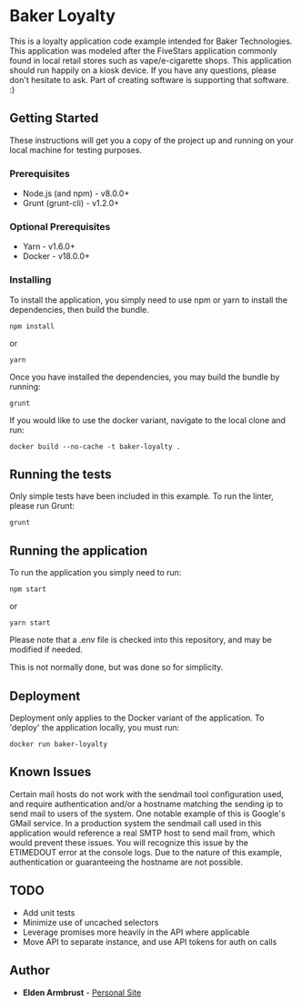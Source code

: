 # Baker Loyalty

This is a loyalty application code example intended for Baker Technologies.  This application was modeled after the FiveStars application commonly found in local retail stores such as vape/e-cigarette shops.  This application should run happily on a kiosk device.  If you have any questions, please don't hesitate to ask.  Part of creating software is supporting that software. :)


## Getting Started

These instructions will get you a copy of the project up and running on your local machine for testing purposes.

### Prerequisites

* Node.js (and npm) - v8.0.0+ 
* Grunt (grunt-cli) - v1.2.0+

### Optional Prerequisites

* Yarn - v1.6.0+
* Docker - v18.0.0+


### Installing

To install the application, you simply need to use npm or yarn to install the dependencies, then build the bundle. 
```
npm install
```

or

```
yarn
```

Once you have installed the dependencies, you may build the bundle by running:
```
grunt
```


If you would like to use the docker variant, navigate to the local clone and run:
```
docker build --no-cache -t baker-loyalty .
```


## Running the tests

Only simple tests have been included in this example.
To run the linter, please run Grunt:
```
grunt
```

## Running the application
To run the application you simply need to run:
```
npm start
```
or
```
yarn start
```

Please note that a .env file is checked into this repository, and may be modified if needed.

This is not normally done, but was done so for simplicity.

## Deployment

Deployment only applies to the Docker variant of the application.
To 'deploy' the application locally, you must run:
```
docker run baker-loyalty
```

## Known Issues
Certain mail hosts do not work with the sendmail tool configuration used, and require authentication and/or a hostname matching the sending ip to send mail to users of the system.  One notable example of this is Google's GMail service.  In a production system the sendmail call used in this application would reference a real SMTP host to send mail from, which would prevent these issues.  You will recognize this issue by the ETIMEDOUT error at the console logs.  Due to the nature of this example, authentication or guaranteeing the hostname are not possible.

## TODO
* Add unit tests
* Minimize use of uncached selectors
* Leverage promises more heavily in the API where applicable
* Move API to separate instance, and use API tokens for auth on calls


## Author

* **Elden Armbrust** - [Personal Site](https://eldenarmbrust.com)
